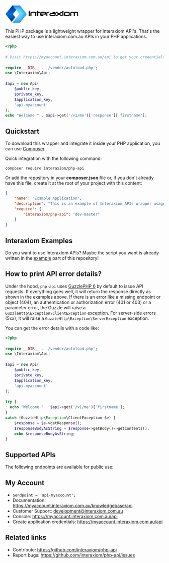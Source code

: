 [![PHP Wrapper for Interaxiom APIs](https://github.com/interaxiom/php-api/blob/master/img/logo.png)](https://packagist.org/packages/interaxiom/php-api)

This PHP package is a lightweight wrapper for Interaxiom API's. That's the easiest way to use interaxiom.com.au APIs in your PHP applications.

```php
<?php

# Visit https://myaccount.interaxiom.com.au/api to get your credentials
 
require __DIR__ . '/vendor/autoload.php';
use \Interaxiom\Api;

$api = new Api(
    $public_key,
    $private_key,
    $application_key,
    'api-myaccount'
);
echo "Welcome " . $api->get('/v1/me')['response']['firstname'];

```

Quickstart
----------

To download this wrapper and integrate it inside your PHP application, you can use [Composer](https://getcomposer.org).

Quick integration with the following command:

    composer require interaxiom/php-api

Or add the repository in your **composer.json** file or, if you don't already have
this file, create it at the root of your project with this content:

```json
{
    "name": "Example Application",
    "description": "This is an example of Interaxiom APIs wrapper usage",
    "require": {
        "interaxiom/php-api": "dev-master"
    }
}

```
Interaxiom Examples
-------------------

Do you want to use Interaxiom APIs? Maybe the script you want is already written in the [example](https://github.com/interaxiom/php-api/tree/master/example) part of this repository!

How to print API error details?
-------------------------------

Under the hood, ```php-api``` uses [GuzzlePHP 6](http://docs.guzzlephp.org/en/latest/quickstart.html) by default to issue API requests. If everything goes well, it will return the response directly as shown in the examples above. If there is an error like a missing endpoint or object (404), an authentication or authorization error (401 or 403) or a parameter error, the Guzzle will raise a ``GuzzleHttp\Exception\ClientException`` exception. For server-side errors (5xx), it will raise a ``GuzzleHttp\Exception\ServerException`` exception.

You can get the error details with a code like:

```php
<?php

require __DIR__ . '/vendor/autoload.php';
use \Interaxiom\Api;

$api = new Api(
    $public_key,
    $private_key,
    $application_key,
    'api-myaccount'
);

try {
  echo "Welcome " . $api->get('/v1/me')['firstname'];
}
catch (GuzzleHttp\Exception\ClientException $e) {
    $response = $e->getResponse();
    $responseBodyAsString = $response->getBody()->getContents();
    echo $responseBodyAsString;
}
```

Supported APIs
--------------

The following endpoints are available for public use:

## My Account

 * ```$endpoint = 'api-myaccount';```
 * Documentation: https://myaccount.interaxiom.com.au/knowledgebase/api
 * Customer Support: development@interaxiom.com.au
 * Console: https://myaccount.interaxiom.com.au/api
 * Create application credentials: https://myaccount.interaxiom.com.au/api

## Related links

 * Contribute: https://github.com/interaxiom/php-api
 * Report bugs: https://github.com/interaxiom/php-api/issues
